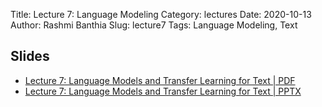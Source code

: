 Title: Lecture 7: Language Modeling
Category: lectures
Date: 2020-10-13
Author: Rashmi Banthia
Slug: lecture7
Tags: Language Modeling, Text

## Slides

- [Lecture 7: Language Models and Transfer Learning for Text	 | PDF]({attach}presentation/lecture7.pdf) 
- [Lecture 7: Language Models and Transfer Learning for Text	 | PPTX]({attach}presentation/lecture7.pptx)


<!-- ## Demo

- [Lecture 4: Dask]({filename}demo/dask_demo.ipynb) 

## Data
- [NYC Parking Tickets Dataset](https://www.kaggle.com/new-york-city/nyc-parking-tickets)



## Files 
- [Dockerfile]({attach}demo/Dockerfile)
- [Dask Demo Readme PDF]({attach}demo/Dask Demo readme.pdf)
 -->

